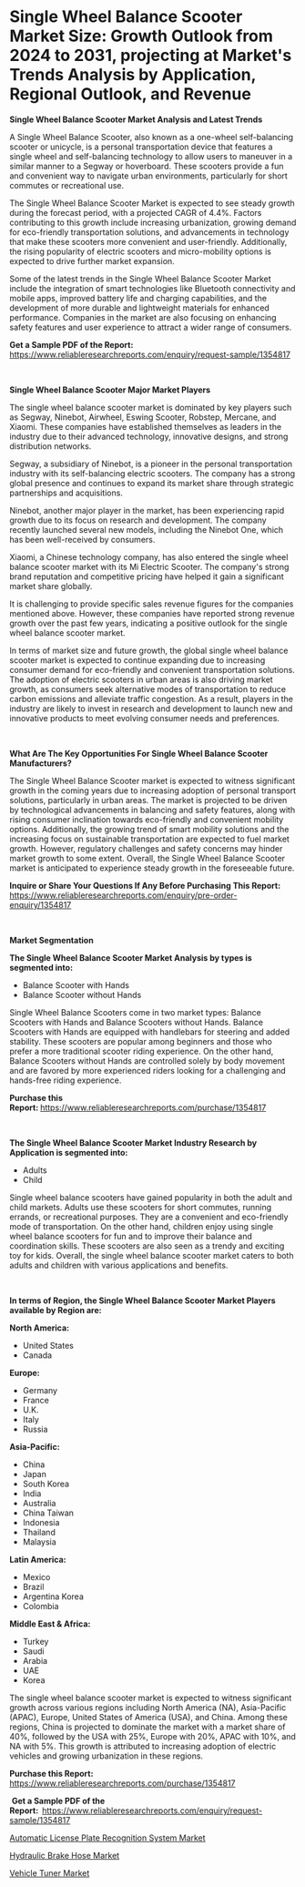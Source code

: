 <p><h1>Single Wheel Balance Scooter Market Size: Growth Outlook from 2024 to 2031, projecting at Market's Trends Analysis by Application, Regional Outlook, and Revenue</h1></p><p><strong>Single Wheel Balance Scooter Market Analysis and Latest Trends</strong></p>
<p><p>A Single Wheel Balance Scooter, also known as a one-wheel self-balancing scooter or unicycle, is a personal transportation device that features a single wheel and self-balancing technology to allow users to maneuver in a similar manner to a Segway or hoverboard. These scooters provide a fun and convenient way to navigate urban environments, particularly for short commutes or recreational use.</p><p>The Single Wheel Balance Scooter Market is expected to see steady growth during the forecast period, with a projected CAGR of 4.4%. Factors contributing to this growth include increasing urbanization, growing demand for eco-friendly transportation solutions, and advancements in technology that make these scooters more convenient and user-friendly. Additionally, the rising popularity of electric scooters and micro-mobility options is expected to drive further market expansion.</p><p>Some of the latest trends in the Single Wheel Balance Scooter Market include the integration of smart technologies like Bluetooth connectivity and mobile apps, improved battery life and charging capabilities, and the development of more durable and lightweight materials for enhanced performance. Companies in the market are also focusing on enhancing safety features and user experience to attract a wider range of consumers.</p></p>
<p><strong>Get a Sample PDF of the Report:&nbsp;</strong> <a href="https://www.reliableresearchreports.com/enquiry/request-sample/1354817">https://www.reliableresearchreports.com/enquiry/request-sample/1354817</a></p>
<p>&nbsp;</p>
<p><strong>Single Wheel Balance Scooter Major Market Players</strong></p>
<p><p>The single wheel balance scooter market is dominated by key players such as Segway, Ninebot, Airwheel, Eswing Scooter, Robstep, Mercane, and Xiaomi. These companies have established themselves as leaders in the industry due to their advanced technology, innovative designs, and strong distribution networks.</p><p>Segway, a subsidiary of Ninebot, is a pioneer in the personal transportation industry with its self-balancing electric scooters. The company has a strong global presence and continues to expand its market share through strategic partnerships and acquisitions.</p><p>Ninebot, another major player in the market, has been experiencing rapid growth due to its focus on research and development. The company recently launched several new models, including the Ninebot One, which has been well-received by consumers.</p><p>Xiaomi, a Chinese technology company, has also entered the single wheel balance scooter market with its Mi Electric Scooter. The company's strong brand reputation and competitive pricing have helped it gain a significant market share globally.</p><p>It is challenging to provide specific sales revenue figures for the companies mentioned above. However, these companies have reported strong revenue growth over the past few years, indicating a positive outlook for the single wheel balance scooter market.</p><p>In terms of market size and future growth, the global single wheel balance scooter market is expected to continue expanding due to increasing consumer demand for eco-friendly and convenient transportation solutions. The adoption of electric scooters in urban areas is also driving market growth, as consumers seek alternative modes of transportation to reduce carbon emissions and alleviate traffic congestion. As a result, players in the industry are likely to invest in research and development to launch new and innovative products to meet evolving consumer needs and preferences.</p></p>
<p>&nbsp;</p>
<p><strong>What Are The Key Opportunities For Single Wheel Balance Scooter Manufacturers?</strong></p>
<p><p>The Single Wheel Balance Scooter market is expected to witness significant growth in the coming years due to increasing adoption of personal transport solutions, particularly in urban areas. The market is projected to be driven by technological advancements in balancing and safety features, along with rising consumer inclination towards eco-friendly and convenient mobility options. Additionally, the growing trend of smart mobility solutions and the increasing focus on sustainable transportation are expected to fuel market growth. However, regulatory challenges and safety concerns may hinder market growth to some extent. Overall, the Single Wheel Balance Scooter market is anticipated to experience steady growth in the foreseeable future.</p></p>
<p><strong>Inquire or Share Your Questions If Any Before Purchasing This Report:</strong> <a href="https://www.reliableresearchreports.com/enquiry/pre-order-enquiry/1354817">https://www.reliableresearchreports.com/enquiry/pre-order-enquiry/1354817</a></p>
<p>&nbsp;</p>
<p><strong>Market Segmentation</strong></p>
<p><strong>The Single Wheel Balance Scooter Market Analysis by types is segmented into:</strong></p>
<p><ul><li>Balance Scooter with Hands</li><li>Balance Scooter without Hands</li></ul></p>
<p><p>Single Wheel Balance Scooters come in two market types: Balance Scooters with Hands and Balance Scooters without Hands. Balance Scooters with Hands are equipped with handlebars for steering and added stability. These scooters are popular among beginners and those who prefer a more traditional scooter riding experience. On the other hand, Balance Scooters without Hands are controlled solely by body movement and are favored by more experienced riders looking for a challenging and hands-free riding experience.</p></p>
<p><strong>Purchase this Report:&nbsp;</strong><a href="https://www.reliableresearchreports.com/purchase/1354817">https://www.reliableresearchreports.com/purchase/1354817</a></p>
<p>&nbsp;</p>
<p><strong>The Single Wheel Balance Scooter Market Industry Research by Application is segmented into:</strong></p>
<p><ul><li>Adults</li><li>Child</li></ul></p>
<p><p>Single wheel balance scooters have gained popularity in both the adult and child markets. Adults use these scooters for short commutes, running errands, or recreational purposes. They are a convenient and eco-friendly mode of transportation. On the other hand, children enjoy using single wheel balance scooters for fun and to improve their balance and coordination skills. These scooters are also seen as a trendy and exciting toy for kids. Overall, the single wheel balance scooter market caters to both adults and children with various applications and benefits.</p></p>
<p>&nbsp;</p>
<p><strong>In terms of Region, the Single Wheel Balance Scooter Market Players available by Region are:</strong></p>
<p>
    <p> <strong> North America: </strong>
        <ul>
            <li>United States</li>
            <li>Canada</li>
        </ul>
        </p> 
    <p> <strong> Europe: </strong>
        <ul>
            <li>Germany</li>
            <li>France</li>
            <li>U.K.</li>
            <li>Italy</li>
            <li>Russia</li>
        </ul>
        </p> 
    <p> <strong> Asia-Pacific: </strong>
        <ul>
            <li>China</li>
            <li>Japan</li>
            <li>South Korea</li>
            <li>India</li>
            <li>Australia</li>
            <li>China Taiwan</li>
            <li>Indonesia</li>
            <li>Thailand</li>
            <li>Malaysia</li>
        </ul>
        </p> 
    <p> <strong> Latin America: </strong>
        <ul>
            <li>Mexico</li>
            <li>Brazil</li>
            <li>Argentina Korea</li>
            <li>Colombia</li>
        </ul>
        </p> 
    <p> <strong> Middle East & Africa: </strong>
        <ul>
            <li>Turkey</li>
            <li>Saudi</li>
            <li>Arabia</li>
            <li>UAE</li>
            <li>Korea</li>
        </ul>
    </p>
    </p>
<p><p>The single wheel balance scooter market is expected to witness significant growth across various regions including North America (NA), Asia-Pacific (APAC), Europe, United States of America (USA), and China. Among these regions, China is projected to dominate the market with a market share of 40%, followed by the USA with 25%, Europe with 20%, APAC with 10%, and NA with 5%. This growth is attributed to increasing adoption of electric vehicles and growing urbanization in these regions.</p></p>
<p><strong>Purchase this Report: </strong><a href="https://www.reliableresearchreports.com/purchase/1354817">https://www.reliableresearchreports.com/purchase/1354817</a></p>
<p>&nbsp;<strong>Get a Sample PDF of the Report:&nbsp;&nbsp;</strong><a href="https://www.reliableresearchreports.com/enquiry/request-sample/1354817">https://www.reliableresearchreports.com/enquiry/request-sample/1354817</a></p>
<p><strong></strong></p>
<p><p><a href="https://github.com/dimitrishawkinswaynenp91rgz/Market-Research-Report-List-1/blob/main/automatic-license-plate-recognition-system-market.md">Automatic License Plate Recognition System Market</a></p><p><a href="https://github.com/danielneavesallisons03mba/Market-Research-Report-List-1/blob/main/hydraulic-brake-hose-market.md">Hydraulic Brake Hose Market</a></p><p><a href="https://github.com/changoleonlaverguenzanoexiste/Market-Research-Report-List-2/blob/main/vehicle-tuner-market.md">Vehicle Tuner Market</a></p></p>